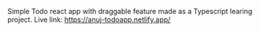 Simple Todo react app with draggable feature made as a Typescript learing project.
Live link: https://anuj-todoapp.netlify.app/

